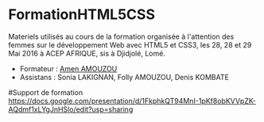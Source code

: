 # FormationHTML5CSS
Materiels utilisés au cours de la formation organisée à l'attention des femmes sur le développement Web avec HTML5 et CSS3, les 28, 28 et 29 Mai 2016 à ACEP AFRIQUE, sis à Djidjolé, Lomé. 

- Formateur : <a href="https://www.twitter.com/amenophis1er">Amen AMOUZOU</a>
- Assistans : Sonia LAKIGNAN, Folly AMOUZOU, Denis KOMBATE

#Support de formation
https://docs.google.com/presentation/d/1FkphkQT94MnI-1pKf8obKVVpZK-AQdmf1xLYgJnHSlo/edit?usp=sharing


